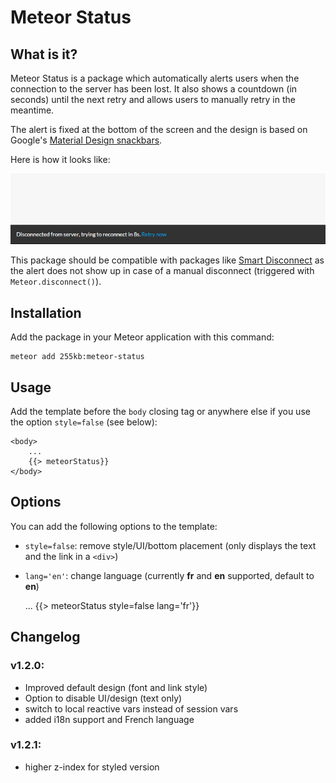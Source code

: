 # Meteor Status

## What is it?
Meteor Status is a package which automatically alerts users when the connection to the server has been lost.
It also shows a countdown (in seconds) until the next retry and allows users to manually retry in the meantime.

The alert is fixed at the bottom of the screen and the design is based on Google's [Material Design snackbars](http://www.google.com/design/spec/components/snackbars-toasts.html).

Here is how it looks like:

![Meteor Status screenshot](docs/screenshot.png)

This package should be compatible with packages like [Smart Disconnect](https://github.com/mixmaxhq/meteor-smart-disconnect) as the alert does not show up in case of a manual disconnect (triggered with `Meteor.disconnect()`).

## Installation

Add the package in your Meteor application with this command:

```
meteor add 255kb:meteor-status
```

## Usage

Add the template before the `body` closing tag or anywhere else if you use the option `style=false` (see below):

    <body>
        ...
        {{> meteorStatus}}
    </body>


## Options

You can add the following options to the template: 

- `style=false`: remove style/UI/bottom placement (only displays the text and the link in a `<div>`)
- `lang='en'`: change language (currently **fr** and **en** supported, default to **en**)


    <body>
        ...
        {{> meteorStatus style=false lang='fr'}}
    </body>


## Changelog

### v1.2.0:
- Improved default design (font and link style)
- Option to disable UI/design (text only) 
- switch to local reactive vars instead of session vars
- added i18n support and French language

### v1.2.1:
- higher z-index for styled version